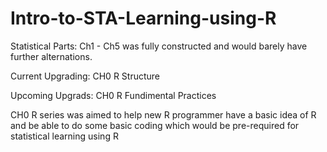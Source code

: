 # Intro-to-STA-Learning-using-R

Statistical Parts:
Ch1 - Ch5 was fully constructed and would barely have further alternations.


Current Upgrading: CH0 R Structure

Upcoming Upgrads: CH0 R Fundimental Practices

CH0 R series was aimed to help new R programmer have a basic idea of R 
  and be able to do some basic coding which would be pre-required for statistical learning using R
